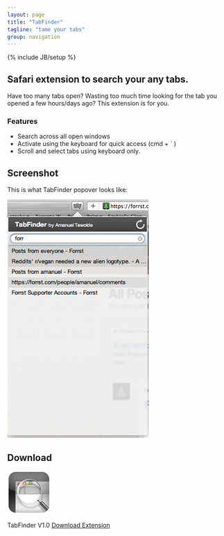 ```yaml
---
layout: page
title: "TabFinder"
tagline: "tame your tabs"
group: navigation
---
```

{% include JB/setup %}

## Safari extension to search your any tabs.

Have too many tabs open? Wasting too much time looking for the tab you opened a few hours/days ago? This extension is for you.

### Features
 * Search across all open windows
 * Activate using the keyboard for quick access (cmd + &#96; )
 * Scroll and select tabs using keyboard only.

## Screenshot
This is what TabFinder popover looks like:

![image](original.png)

## Download
[![image](TabFinderIcon.png)](TabFinder.safariextz)

TabFinder V1.0 [Download Extension](TabFinder.safariextz)



